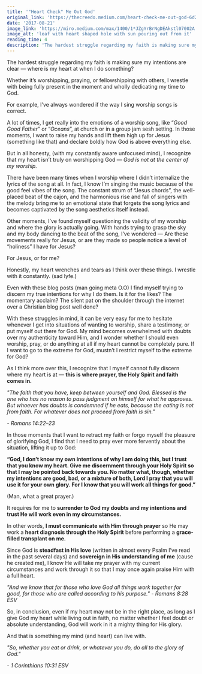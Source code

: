 ```yaml
---
title: '"Heart Check" Me Out God'
original_link: 'https://thecreedo.medium.com/heart-check-me-out-god-6d2a9ef8afb5'
date: '2017-08-21'
image_link: 'https://miro.medium.com/max/1400/1*JZgYrBrNgDEAkstl07002A.jpeg'
image_alt: 'leaf with heart shaped hole with sun pouring out from it'
reading_time: 4
description: 'The hardest struggle regarding my faith is making sure my intentions are clear — where is my heart at when I do something? Whether it’s worshipping, praying, or fellowshipping with others, I wrestle with being fully present in the moment and wholly dedicating my time to God.'
---
```

The hardest struggle regarding my faith is making sure my intentions are clear — where is my heart at when I do something?

Whether it’s worshipping, praying, or fellowshipping with others, I wrestle with being fully present in the moment and wholly dedicating my time to God.

For example, I’ve always wondered if the way I sing worship songs is correct.

A lot of times, I get really into the emotions of a worship song, like “_Good Good Father_” or “_Oceans_”, at church or in a group jam sesh setting. In those moments, I want to raise my hands and lift them high up for Jesus (something like that) and declare boldly how God is above everything else.

But in all honesty, (with my constantly aware unfocused mind), I recognize that my heart isn’t truly on worshipping God — *God is not at the center of my worship.*

There have been many times when I worship where I didn’t internalize the lyrics of the song at all. In fact, I know I’m singing the music because of the good feel vibes of the song. The constant strum of “Jesus chords”, the well-placed beat of the cajon, and the harmonious rise and fall of singers with the melody bring me to an emotional state that forgets the song lyrics and becomes captivated by the song aesthetics itself instead.

Other moments, I’ve found myself questioning the validity of my worship and where the glory is actually going. With hands trying to grasp the sky and my body dancing to the beat of the song, I’ve wondered — Are these movements really for Jesus, or are they made so people notice a level of “holiness” I have for Jesus?

For Jesus, or for me?

Honestly, my heart wrenches and tears as I think over these things. I wrestle with it constantly. (sad lyfe.)

Even with these blog posts (man going meta O.O) I find myself trying to discern my true intentions for why I do them. Is it for the likes? The momentary acclaim? The silent pat on the shoulder through the internet over a Christian blog post well done?

With these struggles in mind, it can be very easy for me to hesitate whenever I get into situations of wanting to worship, share a testimony, or put myself out there for God. My mind becomes overwhelmed with doubts over my authenticity toward Him, and I wonder whether I should even worship, pray, or do anything at all if my heart cannot be completely pure. If I want to go to the extreme for God, mustn’t I restrict myself to the extreme for God?

As I think more over this, I recognize that I myself cannot fully discern where my heart is at — **this is where prayer, the Holy Spirit and faith comes in.**

_"The faith that you have, keep between yourself and God. Blessed is the one who has no reason to pass judgment on himself for what he approves. But whoever has doubts is condemned if he eats, because the eating is not from faith. For whatever does not proceed from faith is sin."_

_- Romans 14:22–23_

In those moments that I want to retract my faith or forgo myself the pleasure of glorifying God, I find that I need to pray ever more fervently about the situation, lifting it up to God:

__“God, I don’t know my own intentions of why I am doing this, but I trust that you know my heart. Give me discernment through your Holy Spirit so that I may be pointed back towards you. No matter what, though, whether my intentions are good, bad, or a mixture of both, Lord I pray that you will use it for your own glory. For I know that you will work all things for good.”__

(Man, what a great prayer.)

It requires for me to **surrender to God my doubts and my intentions and trust He will work even in my circumstances.**

In other words, **I must communicate with Him through prayer** so He may work a **heart diagnosis through the Holy Spirit** before performing a **grace-filled transplant on me.**

Since God is **steadfast in His love** (written in almost every Psalm I’ve read in the past several days) and **sovereign in His understanding of me** (cause he created me), I know He will take my prayer with my current circumstances and work through it so that I may once again praise Him with a full heart.

_"And we know that for those who love God all things work together for good, for those who are called according to his purpose."_
_- Romans 8:28 ESV_

So, in conclusion, even if my heart may not be in the right place, as long as I give God my heart while living out in faith, no matter whether I feel doubt or absolute understanding, God will work in it a mighty thing for His glory.

And that is something my mind (and heart) can live with.

_"So, whether you eat or drink, or whatever you do, do all to the glory of God."_

_- 1 Corinthians 10:31 ESV_